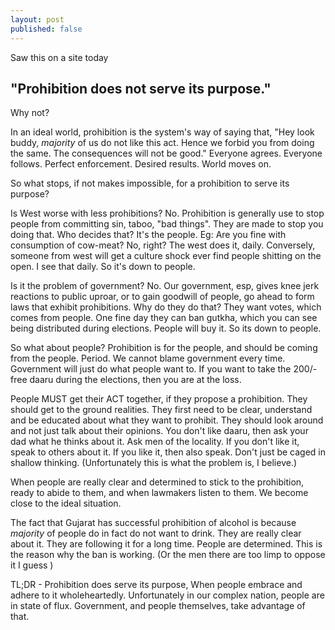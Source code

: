 ```yaml
---
layout: post
published: false
---
```


Saw this on a site today
## "Prohibition does not serve its purpose."

Why not?

In an ideal world, prohibition is the system's way of saying that, "Hey look buddy, *majority* of us do not like this act. Hence we forbid you from doing the same. The consequences will not be good." Everyone agrees. Everyone follows. Perfect enforcement. Desired results. World moves on.

So what stops, if not makes impossible, for a prohibition to serve its purpose? 

Is West worse with less prohibitions?
No.
Prohibition is generally use to stop people from committing sin, taboo, "bad things". They are made to stop you doing that. Who decides that? It's the people. Eg: Are you fine with consumption of cow-meat? No, right? The west does it, daily. Conversely, someone from west will get a culture shock ever find people shitting on the open. I see that daily. So it's down to people.

Is it the problem of government? 
No.
Our government, esp, gives knee jerk reactions to public uproar, or to gain goodwill of people, go ahead to form laws that exhibit prohibitions. Why do they do that? They want votes, which comes from people. One fine day they can ban gutkha, which you can see being distributed during elections. People will buy it. So its down to people.

So what about people?
Prohibition is for the people, and should be coming from the people. Period. We cannot blame government every time. Government will just do what people want to. If you want to take the 200/- free daaru during the elections, then you are at the loss. 

People MUST get their ACT together, if they propose a prohibition. They should get to the ground realities. They first need to be clear, understand and be educated about what they want to prohibit. They should look around and not just talk about their opinions. You don't like daaru, then ask your dad what he thinks about it. Ask men of the locality. If you don't like it, speak to others about it. If you like it, then also speak. Don't just be caged in shallow thinking. (Unfortunately this is what the problem is, I believe.)

When people are really clear and determined to stick to the prohibition, ready to abide to them, and when lawmakers listen to them. We become close to the ideal situation. 

The fact that Gujarat has successful prohibition of alcohol is because *majority* of people do in fact do not want to drink. They are really clear about it. They are following it for a long time. People are determined. This is the reason why the ban is working. (Or the men there are too limp to oppose it I guess  )

TL;DR - Prohibition does serve its purpose, When people embrace and adhere to it wholeheartedly. Unfortunately in our complex nation, people are in state of flux. Government, and people themselves, take advantage of that.